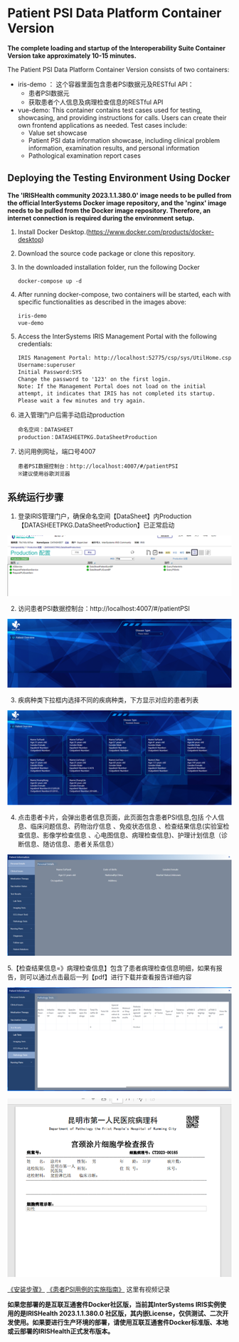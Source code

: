 # Patient PSI Data Platform Container Version


 **The complete loading and startup of the Interoperability Suite Container Version take approximately 10-15 minutes.** 

The Patient PSI Data Platform Container Version consists of two containers:

+ iris-demo ： 这个容器里面包含患者PSI数据元及RESTful API：
  + 患者PSI数据元
  + 获取患者个人信息及病理检查信息的RESTful API
+ vue-demo: This container contains test cases used for testing, showcasing, and providing instructions for calls. Users can create their own frontend applications as needed. Test cases include:
  + Value set showcase
  + Patient PSI data information showcase, including clinical problem information, examination results, and personal information
  + Pathological examination report cases

## Deploying the Testing Environment Using Docker

**The 'IRISHealth community 2023.1.1.380.0' image needs to be pulled from the official InterSystems Docker image repository, and the 'nginx' image needs to be pulled from the Docker image repository. Therefore, an internet connection is required during the environment setup.**
1. Install Docker Desktop.(https://www.docker.com/products/docker-desktop)

2. Download the source code package or clone this repository.

3. In the downloaded installation folder, run the following Docker

   ```shell
   docker-compose up -d
   ```

4. After running docker-compose, two containers will be started, each with specific functionalities as described in the images above:

   ```shell
   iris-demo
   vue-demo
   ```

5. Access the InterSystems IRIS Management Portal with the following credentials:

   ```shell
   IRIS Management Portal: http://localhost:52775/csp/sys/UtilHome.csp
   Username:superuser
   Initial Password:SYS
   Change the password to '123' on the first login.
   Note: If the Management Portal does not load on the initial attempt, it indicates that IRIS has not completed its startup. Please wait a few minutes and try again.
   
   ```
6. 进入管理门户后需手动启动production
   ```shell
   命名空间：DATASHEET
   production：DATASHEETPKG.DataSheetProduction
   ```
7. 访问用例网址，端口号4007

   ```shell
   患者PSI数据控制台：http://localhost:4007/#/patientPSI
   ※建议使用谷歌浏览器
   ```
   
## 系统运行步骤
1. 登录IRIS管理门户，确保命名空间【DataSheet】内Production【DATASHEETPKG.DataSheetProduction】已正常启动

![Alt text](/image/iris.png)

2. 访问患者PSI数据控制台：http://localhost:4007/#/patientPSI

![Alt text](/image/psi-init.png)

3. 疾病种类下拉框内选择不同的疾病种类，下方显示对应的患者列表

![Alt text](/image/psi-patient.png)

4. 点击患者卡片，会弹出患者信息页面，此页面包含患者PSI信息,包括
个人信息、临床问题信息、药物治疗信息 、免疫状态信息 、检查结果信息(实验室检查信息、影像学检查信息 、心电图信息、病理检查信息)、护理计划信息（诊断信息、随访信息、患者关系信息）

![Alt text](/image/patient-info.png)

5.【检查结果信息=》病理检查信息】包含了患者病理检查信息明细，如果有报告，则可以通过点击最后一列【pdf】进行下载并查看报告详细内容

![Alt text](/image/pliex.png)

![Alt text](/image/report.png)

[《安装步骤》]()
[《患者PSI用例的实施指南》](https://github.com/DaoChangMedical/Patient-PSI-Data/assets/157679162/bd7adc07-6eee-49a9-a12b-51603e64ae55) 这里有视频记录


**如果您部署的是互联互通套件Docker社区版，当前其InterSystems IRIS实例使用的是IRISHealth 2023.1.1.380.0 社区版，其内嵌License，仅供测试、二次开发使用。如果要进行生产环境的部署，请使用互联互通套件Docker标准版、本地或云部署的IRISHealth正式发布版本。**

